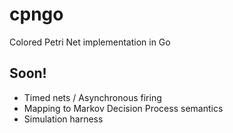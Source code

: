 # cpngo

Colored Petri Net implementation in Go

## Soon!

- Timed nets / Asynchronous firing
- Mapping to Markov Decision Process semantics
- Simulation harness


